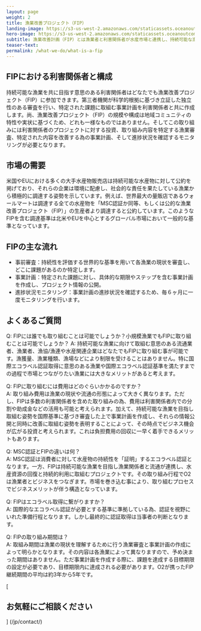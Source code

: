 ```yaml
---
layout: page 
weight: 2
title: 漁業改善プロジェクト（FIP）
landing-image: https://s3-us-west-2.amazonaws.com/staticassets.oceanoutcomes.org/rollover+images/lets-talk-fish-hover.jpg
hero-image: https://s3-us-west-2.amazonaws.com/staticassets.oceanoutcomes.org/hero+photos/japanese-whatisafip.jpg
subtitle: 漁業改善計画（FIP）とは漁業者と利害関係者が水産市場と連携し、持続可能な漁業を目指すプロジェクトです。
teaser-text:
permalink: /what-we-do/what-is-a-fip
---
```


<h2>FIPにおける利害関係者と構成</h2>

持続可能な漁業を共に目指す意思のある利害関係者はどなたでも漁業改善プロジェクト（FIP）に参加できます。第三者機関が科学的根拠に基づき立証した独立性のある審査を行い、特定された課題に取組む事業計画を利害関係者と共に作成します。尚、漁業改善プロジェクト（FIP）の規模や構成は地域コミュニティの特性や実状に基づくため、どれも一様なものではありません。そしてこの取り組みには利害関係者のプロジェクトに対する投資、取り組み内容を特定する漁業審査、特定された内容を改善する為の事業計画、そして進捗状況を確認するモニタリングが必要となります。

<h2>市場の需要</h2>
米国やEUにおける多くの大手水産物販売店は持続可能な水産物に対して公約を掲げており、それらの企業は環境に配慮し、社会的な責任を果たしている漁業から積極的に調達する姿勢を示しています。例えば、世界最大の量販店であるウォールマートは調達する全ての水産物を「MSC認証か同等、もしくは公的な漁業改善プロジェクト（FIP）」の生産者より調達すると公約しています。このようなFIPを含む調達基準は北米やEUを中心とするグローバル市場において一般的な基準となっています。

<h2>FIPの主な流れ</h2>

* 事前審査：持続性を評価する世界的な基準を用いて各漁業の現状を審査し、どこに課題があるのか特定します。
* 事業計画：特定された課題に対し、具体的な期限やステップを含む事業計画を作成し、プロジェクト情報の公開。
* 進捗状況モニタリング：事業計画の進捗状況を確認するため、毎６ヶ月に一度モニタリングを行います。

<h2>よくあるご質問</h2>

Q: FIPには誰でも取り組むことは可能でしょうか？小規模漁業でもFIPに取り組むことは可能でしょうか？
A: 持続可能な漁業に向けて取組む意思のある流通業者、漁業者、漁協/漁連や水産関連企業はどなたでもFIPに取り組む事が可能です。漁獲量、漁業種類、漁場などにより制限を受けることはありません。特に国際エコラベル認証取得に意思のある漁業や国際エコラベル認証基準を満たすまでの過程で市場とつながりたい漁業には大きなメリットがあると考えます。

Q: FIPに取り組むには費用はどのぐらいかかるのですか？  
A: 取り組み費用は漁業の現状や流通の形態によって大きく異なります。ただし、FIPは多数の利害関係者を含めた取り組みの為、費用は利害関係者内での分割や助成金などの活用も可能と考えられます。加えて、持続可能な漁業を目指し取組む姿勢を国際基準に基づき審査した上で事業計画を作成し、それらの情報公開と同時に改善に取組む姿勢を表明することによって、その時点でビジネス機会が広がる投資と考えられます。これは負担費用の回収に一早く着手できるメリットもあります。

Q: MSC認証とFIPの違いは何？  
A: MSC認証は消費者に対して水産物の持続性を「証明」するエコラベル認証となります。一方、FIPは持続可能な漁業を目指し漁業関係者と流通が連携し、水産資源の回復と持続的利用に取組むプロジェクトです。その取り組み行程でO2は漁業者とビジネスをつなぎます。市場を巻き込む事により、取り組むプロセスでビジネスメリットが伴う構造となっています。  

Q: FIPはエコラベル取得に繋がりますか？  
A: 国際的なエコラベル認証が必要とする基準に準拠している為、認証を視野にいれた準備行程となります。しかし最終的に認証取得は当事者の判断となります。

Q: FIPの取り組み期間は？  
A: 取組み期間は漁業の現状を理解するために行う漁業審査と事業計画の作成によって明らかとなります。その内容は各漁業によって異なりますので、予め決まった期間はありません。ただ事業計画を作成する際に、課題を達成する目標期限の設定が必要であり、目標期限内に達成される必要があります。O2が携ったFIP継続期間の平均は約3年から5年です。

[<h2>お気軽にご相談ください</h2>] (/jp/contact/)

